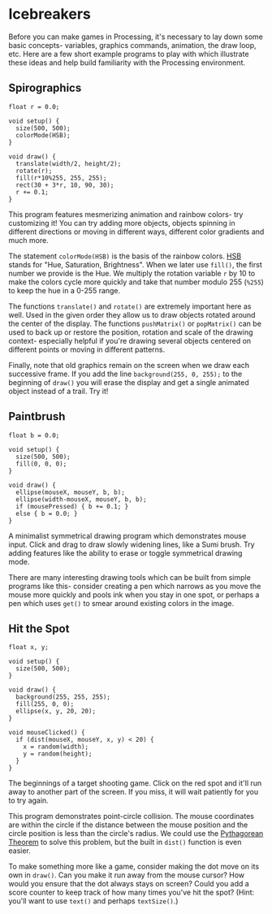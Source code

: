 Icebreakers
===========

Before you can make games in Processing, it's necessary to lay down some basic concepts- variables, graphics commands, animation, the draw loop, etc. Here are a few short example programs to play with which illustrate these ideas and help build familiarity with the Processing environment.

Spirographics
-------------

	float r = 0.0;

	void setup() {
	  size(500, 500);
	  colorMode(HSB);
	}

	void draw() {
	  translate(width/2, height/2);
	  rotate(r);
	  fill(r*10%255, 255, 255);
	  rect(30 + 3*r, 10, 90, 30);
	  r += 0.1;
	}

This program features mesmerizing animation and rainbow colors- try customizing it! You can try adding more objects, objects spinning in different directions or moving in different ways, different color gradients and much more.

The statement `colorMode(HSB)` is the basis of the rainbow colors. [HSB](https://en.wikipedia.org/wiki/HSL_and_HSV) stands for "Hue, Saturation, Brightness". When we later use `fill()`, the first number we provide is the Hue. We multiply the rotation variable `r` by 10 to make the colors cycle more quickly and take that number modulo 255 (`%255`) to keep the hue in a 0-255 range.

The functions `translate()` and `rotate()` are extremely important here as well. Used in the given order they allow us to draw objects rotated around the center of the display. The functions `pushMatrix()` or `popMatrix()` can be used to back up or restore the position, rotation and scale of the drawing context- especially helpful if you're drawing several objects centered on different points or moving in different patterns.

Finally, note that old graphics remain on the screen when we draw each successive frame. If you add the line `background(255, 0, 255);` to the beginning of `draw()` you will erase the display and get a single animated object instead of a trail. Try it!

Paintbrush
----------

	float b = 0.0;

	void setup() {
	  size(500, 500);
	  fill(0, 0, 0);
	}

	void draw() {
	  ellipse(mouseX, mouseY, b, b);
	  ellipse(width-mouseX, mouseY, b, b);
	  if (mousePressed) { b += 0.1; }
	  else { b = 0.0; }
	}

A minimalist symmetrical drawing program which demonstrates mouse input. Click and drag to draw slowly widening lines, like a Sumi brush. Try adding features like the ability to erase or toggle symmetrical drawing mode.

There are many interesting drawing tools which can be built from simple programs like this- consider creating a pen which narrows as you move the mouse more quickly and pools ink when you stay in one spot, or perhaps a pen which uses `get()` to smear around existing colors in the image.

Hit the Spot
------------

	float x, y;

	void setup() {
	  size(500, 500);
	}

	void draw() {
	  background(255, 255, 255);
	  fill(255, 0, 0);
	  ellipse(x, y, 20, 20);
	}

	void mouseClicked() {
	  if (dist(mouseX, mouseY, x, y) < 20) {
		x = random(width);
		y = random(height);
	  }
	}

The beginnings of a target shooting game. Click on the red spot and it'll run away to another part of the screen. If you miss, it will wait patiently for you to try again.

This program demonstrates point-circle collision. The mouse coordinates are within the circle if the distance between the mouse position and the circle position is less than the circle's radius. We could use the [Pythagorean Theorem](https://en.wikipedia.org/wiki/Pythagorean_theorem) to solve this problem, but the built in `dist()` function is even easier.

To make something more like a game, consider making the dot move on its own in `draw()`. Can you make it run away from the mouse cursor? How would you ensure that the dot always stays on screen? Could you add a score counter to keep track of how many times you've hit the spot? (Hint: you'll want to use `text()` and perhaps `textSize()`.)

